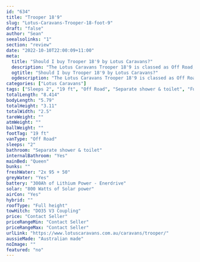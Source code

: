 ```yaml
---
id: "634"
title: "Trooper 18'9"
slug: "Lotus-Caravans-Trooper-18-foot-9"
draft: "false"
author: "Sean"
seealsolinks: "1"
section: "review"
date: "2022-10-10T22:00:09+11:00"
meta:
  title: "Should I buy Trooper 18'9 by Lotus Caravans?"
  description: "The Lotus Caravans Trooper 18'9 is classed as Off Road, and sleeps 2 people. It is Australian made and comes in at 19 ft. It generally has Separate shower & toilet."
  ogtitle: "Should I buy Trooper 18'9 by Lotus Caravans?"
  ogdescription: "The Lotus Caravans Trooper 18'9 is classed as Off Road, and sleeps 2 people. It is Australian made and comes in at 19 ft. It generally has Separate shower & toilet."
categories: ["Lotus Caravans"]
tags: ["Sleeps 2", "19 ft", "Off Road", "Separate shower & toilet", "Full height", "Price Unknown", "Australian made"]
totalLength: "8.414"
bodyLength: "5.79"
totalHeight: "3.11"
totalWidth: "2.5"
tareWeight: ""
atmWeight: ""
ballWeight: ""
footTag: "19 ft"
vanType: "Off Road"
sleeps: "2"
bathroom: "Separate shower & toilet"
internalBathroom: "Yes"
mainBed: "Queen"
bunks: ""
freshWater: "2x 95 + 50"
greyWater: "Yes"
battery: "300Ah of Lithium Power - Enerdrive"
solar: "800 Watts of Solar power"
airCon: "Yes"
hybrid: ""
roofType: "Full height"
towHitch: "DO35 V3 Coupling"
price: "Contact Seller"
priceRangeMin: "Contact Seller"
priceRangeMax: "Contact Seller"
urlLink: "https://www.lotuscaravans.com.au/caravans/trooper/"
aussieMade: "Australian made"
noImage: ""
featured: "no"
---
```

